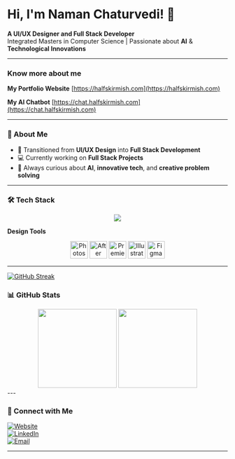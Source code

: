 # Hi, I'm Naman Chaturvedi! :wave:


**A UI/UX Designer and Full Stack Developer**  
Integrated Masters in Computer Science | Passionate about **AI** & **Technological Innovations**  

---

### Know more about me
**My Portfolio Website**
[https://halfskirmish.com](https://halfskirmish.com)

**My AI Chatbot**
[https://chat.halfskirmish.com](https://chat.halfskirmish.com)

---

### 🚀 About Me  
- 🎨 Transitioned from **UI/UX Design** into **Full Stack Development**  
- 💻 Currently working on **Full Stack Projects**  
- 🌱 Always curious about **AI**, **innovative tech**, and **creative problem solving**  

---


### 🛠️ Tech Stack  

<p align="center">
  <img src="https://skillicons.dev/icons?i=nextjs,react,tailwind,html,css,javascript,nodejs,express,mongodb,python,&theme=light&perline=5" />
</p>

**Design Tools**
<p align="center">
  <img src="https://cdn.jsdelivr.net/gh/devicons/devicon/icons/photoshop/photoshop-original.svg" alt="Photoshop" width="40" height="40"/>
  <img src="https://cdn.jsdelivr.net/gh/devicons/devicon/icons/aftereffects/aftereffects-original.svg" alt="After Effects" width="40" height="40"/>
  <img src="https://cdn.jsdelivr.net/gh/devicons/devicon/icons/premierepro/premierepro-original.svg" alt="Premiere Pro" width="40" height="40"/>
  <img src="https://cdn.jsdelivr.net/gh/devicons/devicon/icons/illustrator/illustrator-original.svg" alt="Illustrator" width="40" height="40"/>
  <img src="https://cdn.jsdelivr.net/gh/devicons/devicon/icons/figma/figma-original.svg" alt="Figma" width="40" height="40"/>
</p>

---
[![GitHub Streak](https://streak-stats.demolab.com?user=naman-1905&theme=radical&hide_border=true)](https://git.io/streak-stats)

### 📊 GitHub Stats  

<div align="center">
  <img src="https://github-readme-stats.vercel.app/api?username=naman-1905&show_icons=true&theme=radical" height="180" />
  <img src="https://github-readme-stats.vercel.app/api/top-langs/?username=naman-1905&layout=compact&theme=radical" height="180" />
</div>
---

### 🔗 Connect with Me  
[![Website](https://img.shields.io/badge/Website-222222?style=for-the-badge&logo=Google-chrome&logoColor=white)](https://halfskirmish.com)  
[![LinkedIn](https://img.shields.io/badge/LinkedIn-0A66C2?style=for-the-badge&logo=linkedin&logoColor=white)](https://linkedin.com/in/naman1905)  
[![Email](https://img.shields.io/badge/Email-D14836?style=for-the-badge&logo=gmail&logoColor=white)](mailto:namansdiaries@gmail.com)  

---

